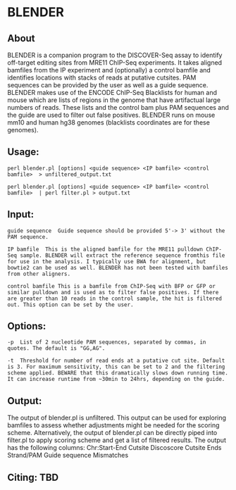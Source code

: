 # **BLENDER**
## About

BLENDER is a companion program to the DISCOVER-Seq assay to identify off-target editing sites from MRE11 ChIP-Seq experiments.  It takes aligned bamfiles from the IP experiment and (optionally) a control bamfile and identifies locations with stacks of reads at putative cutsites. PAM sequences can be provided by the user as well as a guide sequence. BLENDER makes use of the ENCODE ChIP-Seq Blacklists for human and mouse which are lists of regions in the genome that have artifactual large numbers of reads. These lists and the control bam plus PAM sequences and the guide are used to filter out false positives.  BLENDER runs on mouse mm10 and human hg38 genomes (blacklists coordinates are for these genomes). 

## Usage:

`perl blender.pl [options] <guide sequence> <IP bamfile> <control bamfile>  > unfiltered_output.txt`

`perl blender.pl [options] <guide sequence> <IP bamfile> <control bamfile>  | perl filter.pl > output.txt`

## Input:

	guide sequence	Guide sequence should be provided 5'-> 3' without the PAM sequence.

	IP bamfile	This is the aligned bamfile for the MRE11 pulldown ChIP-Seq sample. BLENDER will extract the reference sequence fromthis file for use in the analysis. I typically use BWA for alignment, but bowtie2 can be used as well. BLENDER has not been tested with bamfiles from other aligners.

	control bamfile	This is a bamfile from ChIP-Seq with BFP or GFP or similar pulldown and is used as to filter false positives. If there are greater than 10 reads in the control sample, the hit is filtered out. This option can be set by the user.


## Options:

	-p	List of 2 nucleotide PAM sequences, separated by commas, in quotes. The default is "GG,AG".

	-t	Threshold for number of read ends at a putative cut site. Default is 3. For maximum sensitivity, this can be set to 2 and the filtering scheme applied. BEWARE that this dramatically slows down running time. It can increase runtime from ~30min to 24hrs, depending on the guide.


## Output:

The output of blender.pl is unfiltered. This output can be used for exploring bamfiles to assess whether adjustments might be needed for the scoring scheme. Alternatively, the output of blender.pl can be directly piped into filter.pl to apply scoring scheme and get a list of filtered results. The output has the following columns: Chr:Start-End	Cutsite	Discoscore	Cutsite Ends	Strand/PAM	Guide sequence	Mismatches

## Citing: TBD

